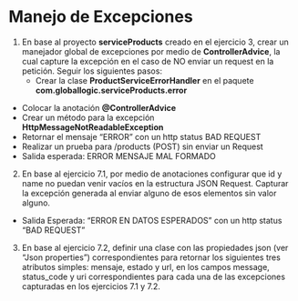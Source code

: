# Manejo de Excepciones 

1. En base al proyecto **serviceProducts** creado en el ejercicio 3, crear un manejador global de excepciones por medio de **ControllerAdvice**, la cual capture la excepción en el caso de NO enviar un request en la petición. Seguir los siguientes pasos:
	- Crear la clase **ProductServiceErrorHandler** en el paquete **com.globallogic.serviceProducts.error**
  - Colocar la anotación **@ControllerAdvice**
  - Crear un método para la excepción **HttpMessageNotReadableException**
  - Retornar el mensaje “ERROR” con un http status BAD REQUEST
  - Realizar un prueba para /products (POST) sin enviar un Request
  - Salida esperada: ERROR MENSAJE MAL FORMADO

2. En base al ejercicio 7.1, por medio de anotaciones configurar que id y name no puedan venir vacíos en la estructura JSON Request. Capturar la excepción generada al enviar alguno de esos elementos sin valor alguno.
  - Salida Esperada: “ERROR EN DATOS ESPERADOS” con un http status “BAD REQUEST”

3. En base al ejercicio 7.2, definir una clase con las propiedades json (ver “Json properties”) correspondientes para retornar los siguientes tres atributos simples: mensaje, estado y  url, en  los campos message, status_code y uri correspondientes para cada una de las excepciones capturadas en los ejercicios 7.1 y 7.2.

